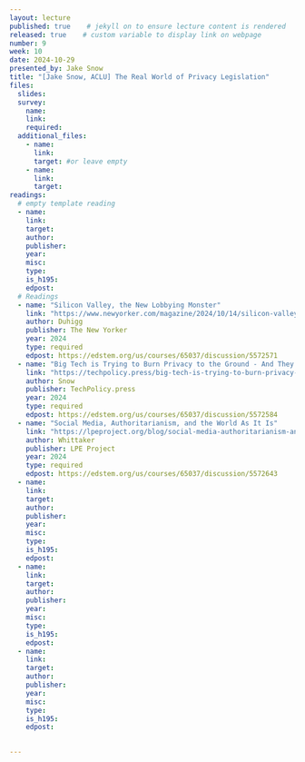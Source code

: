 ```yaml
---
layout: lecture
published: true    # jekyll on to ensure lecture content is rendered
released: true    # custom variable to display link on webpage
number: 9
week: 10
date: 2024-10-29
presented_by: Jake Snow
title: "[Jake Snow, ACLU] The Real World of Privacy Legislation"
files:
  slides:
  survey:
    name:
    link: 
    required:
  additional_files:
    - name: 
      link: 
      target: #or leave empty
    - name: 
      link: 
      target:
readings:
  # empty template reading 
  - name: 
    link:
    target:
    author:
    publisher: 
    year: 
    misc: 
    type: 
    is_h195: 
    edpost:
  # Readings 
  - name: "Silicon Valley, the New Lobbying Monster"
    link: "https://www.newyorker.com/magazine/2024/10/14/silicon-valley-the-new-lobbying-monster"
    author: Duhigg
    publisher: The New Yorker
    year: 2024
    type: required
    edpost: https://edstem.org/us/courses/65037/discussion/5572571
  - name: "Big Tech is Trying to Burn Privacy to the Ground - And They're Using Big Tobacco's Strategy to Do It" 
    link: "https://techpolicy.press/big-tech-is-trying-to-burn-privacy-to-the-ground-and-theyre-using-big-tobaccos-strategy-to-do-it"
    author: Snow
    publisher: TechPolicy.press
    year: 2024
    type: required
    edpost: https://edstem.org/us/courses/65037/discussion/5572584
  - name: "Social Media, Authoritarianism, and the World As It Is"
    link: "https://lpeproject.org/blog/social-media-authoritarianism-and-the-world-as-it-is/"
    author: Whittaker
    publisher: LPE Project
    year: 2024
    type: required
    edpost: https://edstem.org/us/courses/65037/discussion/5572643
  - name: 
    link:
    target:
    author:
    publisher: 
    year: 
    misc: 
    type: 
    is_h195: 
    edpost:
  - name: 
    link:
    target:
    author:
    publisher: 
    year: 
    misc: 
    type: 
    is_h195: 
    edpost:
  - name: 
    link:
    target:
    author:
    publisher: 
    year: 
    misc: 
    type: 
    is_h195: 
    edpost:
  

---
```


<!-- information here -->



